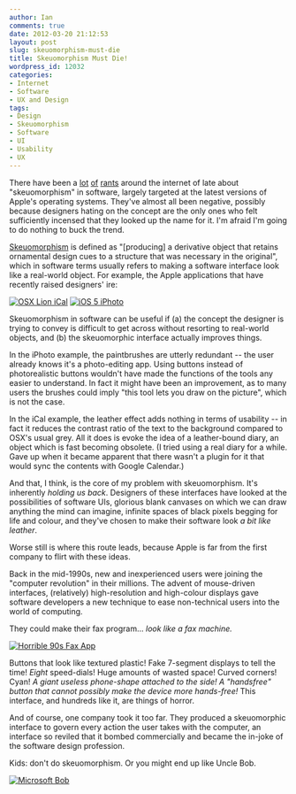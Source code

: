 ```yaml
---
author: Ian
comments: true
date: 2012-03-20 21:12:53
layout: post
slug: skeuomorphism-must-die
title: Skeuomorphism Must Die!
wordpress_id: 12032
categories:
- Internet
- Software
- UX and Design
tags:
- Design
- Skeuomorphism
- Software
- UI
- Usability
- UX
---
```


There have been a [lot](http://appadvice.com/appnn/2012/03/quickadvice-iphoto) [of](http://www.andymangold.com/skeuomorphism-the-opiate-of-the-people/) [rants](http://kaishinlab.com/2011/07/skeuomorphism-in-ui-design/) around the internet of late about "skeuomorphism" in software, largely targeted at the latest versions of Apple's operating systems.  They've almost all been negative, possibly because designers hating on the concept are the only ones who felt sufficiently incensed that they looked up the name for it.  I'm afraid I'm going to do nothing to buck the trend.

[Skeuomorphism](https://en.wikipedia.org/wiki/Skeuomorphism) is defined as "[producing] a derivative object that retains ornamental design cues to a structure that was necessary in the original", which in software terms usually refers to making a software interface look like a real-world object.  For example, the Apple applications that have recently raised designers' ire:

[![OSX Lion iCal](//files.ianrenton.com/sites/blog/2012/03/264182-apple-mac-os-x-lion-10-7-calendar-daily1.jpg)](//files.ianrenton.com/sites/blog/2012/03/264182-apple-mac-os-x-lion-10-7-calendar-daily.jpg) [![iOS 5 iPhoto](//files.ianrenton.com/sites/blog/2012/03/IMG_53781.jpeg)](//files.ianrenton.com/sites/blog/2012/03/IMG_5378.jpeg)

Skeuomorphism in software can be useful if (a) the concept the designer is trying to convey is difficult to get across without resorting to real-world objects, and (b) the skeuomorphic interface actually improves things.

In the iPhoto example, the paintbrushes are utterly redundant -- the user already knows it's a photo-editing app.  Using buttons instead of photorealistic buttons wouldn't have made the functions of the tools any easier to understand. In fact it might have been an improvement, as to many users the brushes could imply "this tool lets you draw on the picture", which is not the case.

In the iCal example, the leather effect adds nothing in terms of usability -- in fact it reduces the contrast ratio of the text to the background compared to OSX's usual grey.  All it does is evoke the idea of a leather-bound diary, an object which is fast becoming obsolete.  (I tried using a real diary for a while.  Gave up when it became apparent that there wasn't a plugin for it that would sync the contents with Google Calendar.)

And that, I think, is the core of my problem with skeuomorphism.  It's inherently _holding us back_.  Designers of these interfaces have looked at the possibilities of software UIs, glorious blank canvases on which we can draw anything the mind can imagine, infinite spaces of black pixels begging for life and colour, and they've chosen to make their software look _a bit like leather_.

Worse still is where this route leads, because Apple is far from the first company to flirt with these ideas.

Back in the mid-1990s, new and inexperienced users were joining the "computer revolution" in their millions.  The advent of mouse-driven interfaces, (relatively) high-resolution and high-colour displays gave software developers  a new technique to ease non-technical users into the world of computing.

They could make their fax program... _look like a fax machine._

[![Horrible 90s Fax App](//files.ianrenton.com/sites/blog/2012/03/C10_UI.jpg)](//files.ianrenton.com/sites/blog/2012/03/C10_UI.jpg)

Buttons that look like textured plastic!  Fake 7-segment displays to tell the time!  _Eight_ speed-dials!  Huge amounts of wasted space!  Curved corners!  Cyan!  _A giant useless phone-shape attached to the side!  A "handsfree" button that cannot possibly make the device more hands-free!_  This interface, and hundreds like it, are things of horror.

And of course, one company took it too far. They produced a skeuomorphic interface to govern every action the user takes with the computer, an interface so reviled that it bombed commercially and became the in-joke of the software design profession.

Kids: don't do skeuomorphism.  Or you might end up like Uncle Bob.

[![Microsoft Bob](//files.ianrenton.com/sites/blog/2012/03/bobhome1p.png)](//files.ianrenton.com/sites/blog/2012/03/bobhome1p.png)
